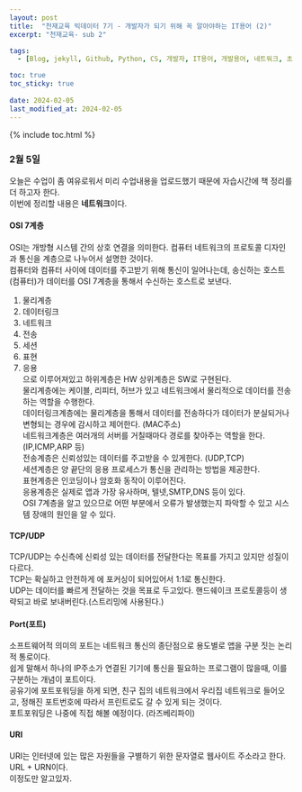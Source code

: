 ```yaml
---
layout: post
title:  "천재교육 빅데이터 7기 - 개발자가 되기 위해 꼭 알아야하는 IT용어 (2)"
excerpt: "천재교육- sub 2"

tags:
  - [Blog, jekyll, Github, Python, CS, 개발자, IT용어, 개발용어, 네트워크, 초보개발자]

toc: true
toc_sticky: true
 
date: 2024-02-05
last_modified_at: 2024-02-05
---
```


{% include toc.html %}

### 2월 5일
오늘은 수업이 좀 여유로워서 미리 수업내용을 업로드했기 때문에 자습시간에 책 정리를 더 하고자 한다.   
이번에 정리할 내용은 **네트워크**이다.   

#### OSI 7계층
OSI는 개방형 시스템 간의 상호 연결을 의미한다. 컴퓨터 네트워크의 프로토콜 디자인과 통신을 계층으로 나누어서 설명한 것이다.   
컴퓨터와 컴퓨터 사이에 데이터를 주고받기 위해 통신이 일어나는데, 송신하는 호스트(컴퓨터)가 데이터를 OSI 7계층을 통해서 수신하는 호스트로 보낸다.   
1. 물리계층
2. 데이터링크
3. 네트워크
4. 전송
5. 세션
6. 표현
7. 응용   
으로 이루어져있고 하위계층은 HW 상위계층은 SW로 구현된다.   
물리계층에는 케이블, 리피터, 허브가 있고 네트워크에서 물리적으로 데이터를 전송하는 역할을 수행한다.   
데이터링크계층에는 물리계층을 통해서 데이터를 전송하다가 데이터가 분실되거나 변형되는 경우에 감시하고 제어한다. (MAC주소)   
네트워크계층은 여러개의 서버를 거칠때마다 경로를 찾아주는 역할을 한다. (IP,ICMP,ARP 등)   
전송계층은 신뢰성있는 데이터를 주고받을 수 있게한다. (UDP,TCP)   
세션계층은 양 끝단의 응용 프로세스가 통신을 관리하는 방법을 제공한다.   
표현계층은 인코딩이나 암호화 동작이 이루어진다.   
응용계층은 실제로 앱과 가장 유사하며, 텔넷,SMTP,DNS 등이 있다.   
OSI 7계층을 알고 있으므로 어떤 부분에서 오류가 발생했는지 파악할 수 있고 시스템 장애의 원인을 알 수 있다.   
#### TCP/UDP
TCP/UDP는 수신측에 신뢰성 있는 데이터를 전달한다는 목표를 가지고 있지만 성질이 다르다.   
TCP는 확실하고 안전하게 에 포커싱이 되어있어서 1:1로 통신한다.   
UDP는 데이터를 빠르게 전달하는 것을 목표로 두고있다. 핸드쉐이크 프로토콜등이 생략되고 바로 보내버린다.(스트리밍에 사용된다.)   
#### Port(포트)
소프트웨어적 의미의 포트는 네트워크 통신의 종단점으로 용도별로 앱을 구분 짓는 논리적 통로이다.   
쉽게 말해서 하나의 IP주소가 연결된 기기에 통신을 필요하는 프로그램이 많을때, 이를 구분하는 개념이 포트이다.   
공유기에 포트포워딩을 하게 되면, 친구 집의 네트워크에서 우리집 네트워크로 들어오고, 정해진 포트번호에 따라서 프린트로도 갈 수 있게 되는 것이다.   
포트포워딩은 나중에 직접 해볼 예정이다. (라즈베리파이)   
#### URI
URI는 인터넷에 있는 많은 자원들을 구별하기 위한 문자열로 웹사이트 주소라고 한다. URL + URN이다.   
이정도만 알고있자.   
